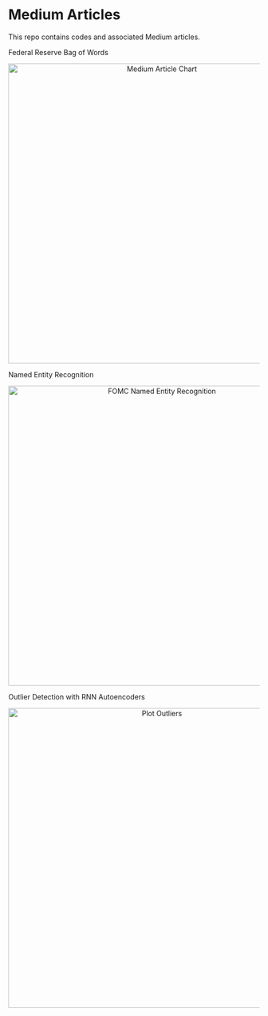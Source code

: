 # Medium Articles

This repo contains codes and associated Medium articles.

Federal Reserve Bag of Words
<div>
    <a href="https://plotly.com/~DavidWoroniuk/319/" target="_blank" title="Medium Article Chart" style="display: block; text-align: center;"><img src="https://plotly.com/~DavidWoroniuk/319.png" alt="Medium Article Chart" style="max-width: 100%;width: 600px;"  width="600" onerror="this.onerror=null;this.src='https://plotly.com/404.png';" /></a>
</div>

Named Entity Recognition

<div>
    <a href="https://plotly.com/~DavidWoroniuk/322/" target="_blank" title="FOMC Named Entity Recognition" style="display: block; text-align: center;"><img src="https://plotly.com/~DavidWoroniuk/322.png" alt="FOMC Named Entity Recognition" style="max-width: 100%;width: 600px;"  width="600" onerror="this.onerror=null;this.src='https://plotly.com/404.png';" /></a>
</div>


Outlier Detection with RNN Autoencoders

<div>
    <a href="https://plotly.com/~DavidWoroniuk/340/" target="_blank" title="Plot Outliers" style="display: block; text-align: center;"><img src="https://plotly.com/~DavidWoroniuk/340.png" alt="Plot Outliers" style="max-width: 100%;width: 600px;"  width="600" onerror="this.onerror=null;this.src='https://plotly.com/404.png';" /></a>
</div>
